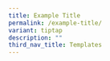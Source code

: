 ```yaml
---
title: Example Title
permalink: /example-title/
variant: tiptap
description: ""
third_nav_title: Templates
---
```

<p></p>